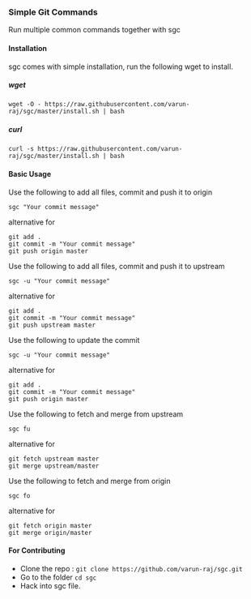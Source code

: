 ### Simple Git Commands
Run multiple common commands together with sgc

#### Installation

sgc comes with simple installation, run the following wget to install.


##### wget
```
wget -O - https://raw.githubusercontent.com/varun-raj/sgc/master/install.sh | bash
```
##### curl
```
curl -s https://raw.githubusercontent.com/varun-raj/sgc/master/install.sh | bash
```

#### Basic Usage

Use the following to add all files, commit and push it to origin

```
sgc "Your commit message"
```


alternative for 


```
git add .
git commit -m "Your commit message"
git push origin master
```
Use the following to add all files, commit and push it to upstream

```
sgc -u "Your commit message"
```


alternative for 

```
git add .
git commit -m "Your commit message"
git push upstream master
```

Use the following to update the commit

```
sgc -u "Your commit message"
```

alternative for 

```
git add .
git commit -m "Your commit message"
git push origin master
```
Use the following to fetch and merge from upstream

```
sgc fu
```


alternative for 

```
git fetch upstream master
git merge upstream/master
```

Use the following to fetch and merge from origin

```
sgc fo
```

alternative for 

```
git fetch origin master
git merge origin/master
```

#### For Contributing

* Clone the repo : `git clone https://github.com/varun-raj/sgc.git`
* Go to the folder `cd sgc`
* Hack into sgc file.